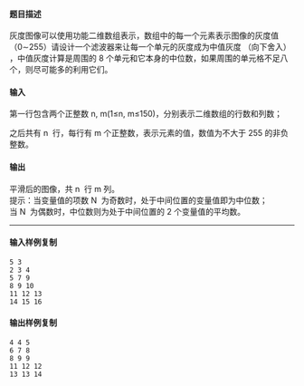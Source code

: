 #### 题目描述

灰度图像可以使用功能二维数组表示，数组中的每一个元素表示图像的灰度值（0∼255）请设计一个滤波器来让每一个单元的灰度成为中值灰度 （向下舍入） ，中值灰度计算是周围的 8 个单元和它本身的中位数，如果周围的单元格不足八个，则尽可能多的利用它们。

#### 输入

第一行包含两个正整数 n, m(1≤n, m≤150)，分别表示二维数组的行数和列数；

之后共有 n  行，每行有 m 个正整数，表示元素的值，数值为不大于 255 的非负整数。  

#### 输出

平滑后的图像，共 n  行 m 列。  
提示：当变量值的项数 N  为奇数时，处于中间位置的变量值即为中位数；当 N  为偶数时，中位数则为处于中间位置的 2 个变量值的平均数。  

___

#### 输入样例复制

```
5 3
2 3 4
5 7 9
8 9 10
11 12 13
14 15 16
```

#### 输出样例复制

```
4 4 5
6 7 8
8 9 9
11 12 12
13 13 14
```